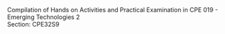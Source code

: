 Compilation of Hands on Activities and Practical Examination in CPE 019 - Emerging Technologies 2
<br>
Section: CPE32S9
